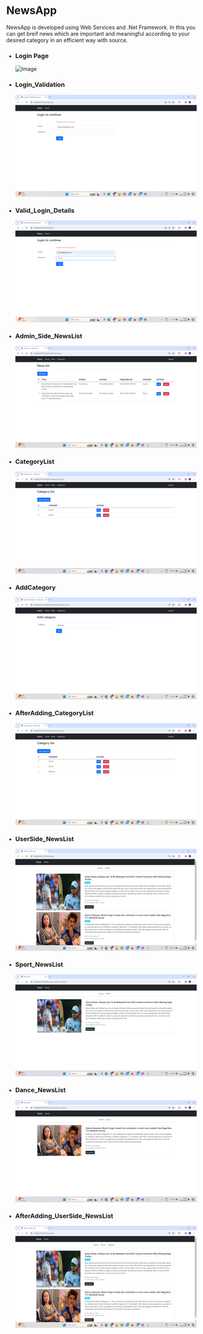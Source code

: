 # ******NewsApp******

NewsApp is developed using Web Services and .Net Framework. In this you can get breif news which are important and meaningful according to your desired category in an efficient way with source.

* ### Login Page
  
  ![Image](https://github.com/Munib78/Hackathon_NewsApp/assets/96529796/17589236-57a0-44a4-9890-f79bbd741a0c)


* ### Login_Validation

  ![Image](https://github.com/Munib78/Hackathon_NewsApp/blob/master/Screen%20Shots/Login_Validation.png?raw=true)


* ### Valid_Login_Details

  ![Image](https://github.com/Munib78/Hackathon_NewsApp/blob/master/Screen%20Shots/Valid_Login_Details.png?raw=true)

* ### Admin_Side_NewsList
  
  ![Image](https://github.com/Munib78/Hackathon_NewsApp/blob/master/Screen%20Shots/Admin_Side_NewsList.png?raw=true)


* ### CategoryList

  ![Image](https://github.com/Munib78/Hackathon_NewsApp/blob/master/Screen%20Shots/CategoryList.png?raw=true)

* ### AddCategory
  
  ![Image](https://github.com/Munib78/Hackathon_NewsApp/blob/master/Screen%20Shots/AddCategory.png?raw=true)


* ### AfterAdding_CategoryList

  ![Image](https://github.com/Munib78/Hackathon_NewsApp/blob/master/Screen%20Shots/AfterAdding_CategoryList.png?raw=true)

* ### UserSide_NewsList
  
  ![Image](https://github.com/Munib78/Hackathon_NewsApp/blob/master/Screen%20Shots/UserSide_NewsList.png?raw=true)


* ### Sport_NewsList

  ![Image](https://github.com/Munib78/Hackathon_NewsApp/blob/master/Screen%20Shots/Sport_NewsList.png?raw=true)

* ### Dance_NewsList
  
  ![Image](https://github.com/Munib78/Hackathon_NewsApp/blob/master/Screen%20Shots/Dance_NewsList.png?raw=true)


* ### AfterAdding_UserSide_NewsList

  ![Image](https://github.com/Munib78/Hackathon_NewsApp/blob/master/Screen%20Shots/AfterAdding_UserSide_NewsList.png?raw=true)
